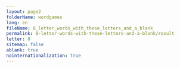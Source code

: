 ```yaml
---
layout: page2
folderName: wordgames
lang: en
fileName: 8_letter_words_with_these_letters_and_a_blank
permalink: 8-letter-words-with-these-letters-and-a-blank/result
letter: 8
sitemap: false
ablank: true
nointernationalization: true
---
```

